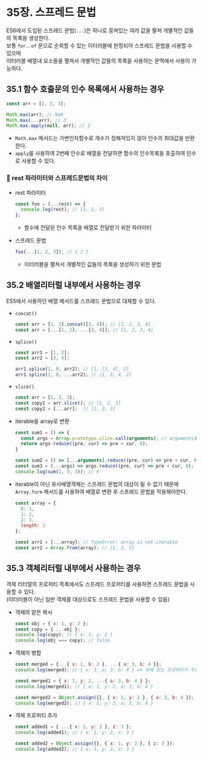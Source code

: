 # 35장. 스프레드 문법

ES6에서 도입된 스프레드 문법(`...`)은 하나로 뭉쳐있는 여러 값을 펼쳐 개별적인 값들의 목록을 생성한다.  
보통 `for..of` 문으로 순회할 수 있는 이터러블에 한정되어 스프레드 문법을 사용할 수 있으며  
이터러블 배열내 요소들을 펼쳐서 개별적인 값들의 목록을 사용하는 문맥에서 사용이 가능하다.

## 35.1 함수 호출문의 인수 목록에서 사용하는 경우


```js
const arr = [1, 2, 3];

Math.max(arr); // NaN
Math.max(...arr); // 3
Math.max.apply(null, arr); // 3
```
- `Math.max` 메서드는 가변인자함수로 개수가 정해져있지 않아 인수의 최대값을 반환한다.
- `apply`를 사용하여 2번째 인수로 배열을 전달하면 함수의 인수목록을 호출하여 인수로 사용할 수 있다.


### 🌟 rest 파라미터와 스프레드문법의 차이

- rest 파라미터
  ```js
  const foo = (...rest) => {
    console.log(rest); // [1, 2, 3]
  };
  ```
  - 함수에 전달된 인수 목록을 배열로 전달받기 위한 파라미터

- 스프레드 문법
  ```js
  foo(...[1, 2, 3]); // 1 2 3
  ```
  - 이터러블을 펼쳐서 개별적인 값들의 목록을 생성하기 위한 문법


## 35.2 배열리터럴 내부에서 사용하는 경우

ES5에서 사용하던 배열 메서드를 스프레드 문법으로 대체할 수 있다.

- `concat()`
  ```js
  const arr = [1, 2].concat([3, 4]); // [1, 2, 3, 4]
  const arr = [...[1, 2], ...[3, 4]]; // [1, 2, 3, 4]
  ```

- `splice()`
  ```js
  const arr1 = [1, 2];
  const arr2 = [3, 4];

  arr1.splice(1, 0, arr2); // [1, [3, 4], 2]
  arr1.splice(1, 0, ...arr2); // [1, 3, 4, 2]
  ```

- `slice()`
  ```js
  const arr = [1, 2, 3];
  const copy1 = arr.slice(); // [1, 2, 3]
  const copy2 = [...arr];  // [1, 2, 3]
  ```

- iterable을 array로 변환
  ```js
  const sum1 = () => {
    const args = Array.prototype.slice.call(arguments); // arguments를 배열로 변환
    return args.reduce((pre, cur) => pre + cur, 0);
  }

  const sum2 = () => [...arguments].reduce((pre, cur) => pre + cur, 0); // spread syntax
  const sum3 = (...args) => args.reduce((pre, cur) => pre + cur, 0); // rest parameter
  console.log(sum(1, 2, 3)); // 6
  ```

- iterable이 아닌 유사배열객체는 스프레드 문법의 대상이 될 수 없기 때문에 `Array.form` 메서드를 사용하여 배열로 변환 후 스프레드 문법을 적용해야한다.
  ```js
  const array = {
    0: 1,
    1: 2,
    2: 3,
    length: 3
  };

  const arr1 = [...array]; // TypeError: array is not iterable
  const arr2 = Array.from(array); // [1, 2, 3]
  ```


## 35.3 객체리터럴 내부에서 사용하는 경우

객체 리터럴의 프로퍼티 목록에서도 스프레드 프로퍼티를 사용하면 스프레드 문법을 사용할 수 있다.  
(이터러블이 아닌 일반 객체를 대상으로도 스프레드 문법을 사용할 수 있음)

- 객체의 얕은 복사
  ```js
  const obj = { x: 1, y: 2 };
  const copy = { ...obj };
  console.log(copy); // { x: 1, y: 2 }
  console.log(obj === copy); // false
  ```

- 객체의 병합
  ```js
  const merged = {...{ x: 1, b: 2 }, ...{ a: 3, b: 4 }};
  console.log(merged); // { x: 1, a: 3, b: 4 } => 뒤에 있는 프로퍼티가 우선순위가 높음
  ```
  ```js
  const merged1 = { x: 1, y: 2, ...{ a: 3, b: 4 } };
  console.log(merged1); // { x: 1, y: 2, a: 3, b: 4 }
  ```
  ```js
  const merged2 = Object.assign({}, { x: 1, y: 2 }, { a: 3, b: 4 });
  console.log(merged2); // { x: 1, y: 2, a: 3, b: 4 }
  ```

- 객체 프로퍼티 추가
  ```js
  const added1 = { ...{ x: 1, y: 2 }, z: 3 };
  console.log(added1); // { x: 1, y: 2, z: 3 }
  ```
  ```js
  const added2 = Object.assign({}, { x: 1, y: 2 }, { z: 3 });
  console.log(added2); // { x: 1, y: 2, z: 3 }
  ```